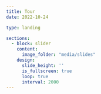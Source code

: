 ```yaml
---
title: Tour
date: 2022-10-24

type: landing

sections:
  - block: slider
    content:
      image_folder: "media/slides"  
    design:
      slide_height: ''
      is_fullscreen: true
      loop: true
      interval: 2000
---
```

